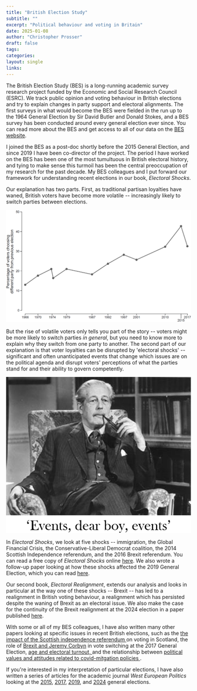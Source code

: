 ```yaml
---
title: "British Election Study"
subtitle: ""
excerpt: "Political behaviour and voting in Britain"
date: 2025-01-08
author: "Christopher Prosser"
draft: false
tags:
categories:
layout: single
links:
---
```


The British Election Study (BES) is a long-running academic survey research project funded by the Economic and Social Research Council (ESRC). We track public opinion and voting behaviour in British elections and try to explain changes in party support and electoral alignments. The first surveys in what would become the BES were fielded in the run up to the 1964 General Election by Sir David Butler and Donald Stokes, and a BES survey has been conducted around every general election ever since. You can read more about the BES and get access to all of our data on the <a href="https://www.britishelectionstudy.com/" target="_blank">BES website</a>.

I joined the BES as a post-doc shortly before the 2015 General Election, and since 2019 I have been co-director of the project. The period I have worked on the BES has been one of the most tumultuous in British electoral history, and tying to make sense this turmoil has been the central preoccupation of my research for the past decade. My BES colleagues and I put forward our framework for understanding recent elections in our book, *Electoral Shocks*.

Our explanation has two parts. First, as traditional partisan loyalties have waned, British voters have become more volatile -- increasingly likely to switch parties between elections.

![Voter volatility](volatility.png)

But the rise of volatile voters only tells you part of the story -- voters might be more likely to switch parties *in general*, but you need to know more to explain why they switch from one party to another. The second part of our explanation is that voter loyalties can be disrupted by 'electoral shocks' -- significant and often unanticipated events that change which issues are on the political agenda and disrupt voters' perceptions of what the parties stand for and their ability to govern competently.

![Events](events.png)

In *Electoral Shocks*, we look at five shocks -- immigration, the Global Financial Crisis, the Conservative-Liberal Democrat coalition, the 2014 Scottish Independence referendum, and the 2016 Brexit referendum. You can read a free copy of *Electoral Shocks* online <a href="https://doi.org/10.1093/oso/9780198800583.001.0001" target="_blank">here</a>. We also wrote a follow-up paper looking at how these shocks affected the 2019 General Election, which you can read <a href="https://doi.org/10.1017/S1049096523000422" target="_blank">here</a>.

Our second book, *Electoral Realignment*, extends our analysis and looks in particular at the way one of these shocks -- Brexit -- has led to a realignment in British voting behaviour, a realignment which has persisted despite the waning of Brexit as an electoral issue. We also make the case for the continuity of the Brexit realignment at the 2024 election in a paper published <a href="https://doi.org/10.1093/pa/gsaf016" target="_blank">here</a>.

With some or all of my BES colleagues, I have also written many other papers looking at specific issues in recent British elections, such as the <a href="https://doi.org/10.1016/j.electstud.2018.01.002" target="_blank"> the impact of the Scottish independence referendum </a> on voting in Scotland, the role of <a href="https://doi.org/10.1093/pa/gsy001" target="_blank"> Brexit and Jeremy Corbyn</a> in vote switching at the 2017 General Election, <a href="https://doi.org/10.1016/j.electstud.2020.102129" target="_blank"> age and electoral turnout, </a> and the relationship between <a href="https://doi.org/10.1093/pa/gsab030" target="_blank"> political values and attitudes related to covid-mitgation policies </a>.

If you're interested in my interpretation of particular elections, I have also written a series of articles for the academic journal *West European Politics* looking at the <a href="https://doi.org/10.1080/01402382.2016.1173335" target="_blank">2015</a>, <a href="https://doi.org/10.1080/01402382.2018.1424838" target="_blank">2017</a>, <a href="https://doi.org/10.1080/01402382.2020.1773640" target="_blank">2019</a>, and <a href="https://doi.org/10.1080/01402382.2024.2430915" target="_blank">2024</a> general elections.
